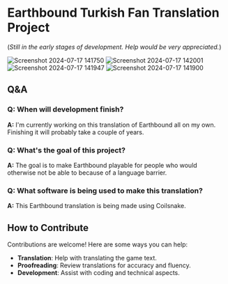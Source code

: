 # Earthbound Turkish Fan Translation Project
(*Still in the early stages of development. Help would be very appreciated.*)

![Screenshot 2024-07-17 141750](https://github.com/user-attachments/assets/cc3bf111-e575-4eea-bdf2-a9cd89092c7e)
![Screenshot 2024-07-17 142001](https://github.com/user-attachments/assets/c257bbb7-9ffb-46b1-8173-3e20f0089023)
![Screenshot 2024-07-17 141947](https://github.com/user-attachments/assets/de164a7d-e38c-4d67-ac31-a1c9b761382a)
![Screenshot 2024-07-17 141900](https://github.com/user-attachments/assets/8264208b-7733-4230-bae5-8e9633385a0e)

## Q&A

### Q: When will development finish?
**A:** I'm currently working on this translation of Earthbound all on my own. Finishing it will probably take a couple of years.

### Q: What's the goal of this project?
**A:** The goal is to make Earthbound playable for people who would otherwise not be able to because of a language barrier.

### Q: What software is being used to make this translation?
**A:** This Earthbound translation is being made using Coilsnake.

## How to Contribute

Contributions are welcome! Here are some ways you can help:

- **Translation**: Help with translating the game text.
- **Proofreading**: Review translations for accuracy and fluency.
- **Development**: Assist with coding and technical aspects.
